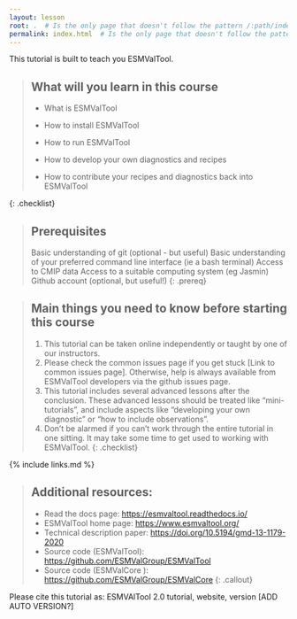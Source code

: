 ```yaml
---
layout: lesson
root: .  # Is the only page that doesn't follow the pattern /:path/index.html
permalink: index.html  # Is the only page that doesn't follow the pattern /:path/index.html
---
```


This tutorial is built to teach you ESMValTool.  

> ## What will you learn in this course
>
>   - What is ESMValTool
>
>   - How to install ESMValTool
>
>   - How to run ESMValTool
>
>   - How to develop your own diagnostics and recipes
>
>   - How to contribute your recipes and diagnostics back into ESMValTool
>
{: .checklist}

> ## Prerequisites
>
> Basic understanding of git (optional - but useful)
> Basic understanding of your preferred command line interface (ie a bash terminal)
> Access to CMIP data
> Access to a suitable computing system (eg Jasmin)
> Github account (optional, but useful!)
{: .prereq}

> ## Main things you need to know before starting this course
>
> 1. This tutorial can be taken online independently or taught by one of our instructors.
> 2. Please check the common issues page if you get stuck [Link to common issues page]. Otherwise, help is always available from ESMValTool developers via the github issues page.  
> 3. This tutorial includes several advanced lessons after the conclusion. These advanced lessons should be treated like “mini-tutorials”, and include aspects like “developing your own diagnostic” or “how to include observations”.
> 4. Don’t be alarmed if you can’t work through the entire tutorial in one sitting. It may take some time to get used to working with ESMValTool.
{: .checklist}

{% include links.md %}


> ## Additional resources: 
> 
> - Read the docs page: https://esmvaltool.readthedocs.io/
> - ESMValTool home page: https://www.esmvaltool.org/
> - Technical description paper: https://doi.org/10.5194/gmd-13-1179-2020 
> - Source code (ESMValTool): https://github.com/ESMValGroup/ESMValTool
> - Source code (ESMValCore ): https://github.com/ESMValGroup/ESMValCore 
{: .callout}


Please cite this tutorial as:
ESMVAlTool 2.0 tutorial, website, version [ADD AUTO VERSION?] 



